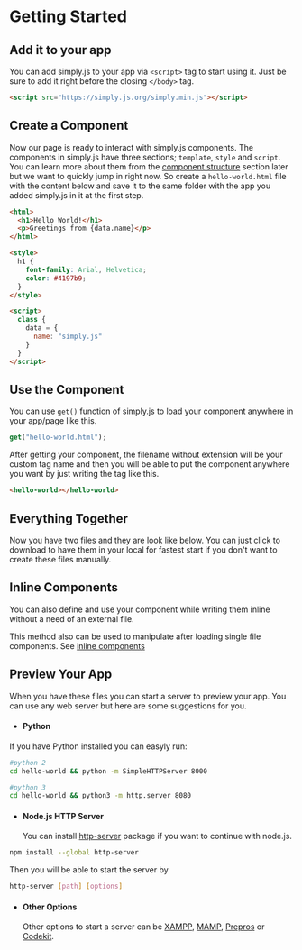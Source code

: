 # Getting Started


## Add it to your app

You can add simply.js to your app via `<script>` tag to start using it. Just be sure to add it right before the closing `</body>` tag.

```html
<script src="https://simply.js.org/simply.min.js"></script>
```

## Create a Component

Now our page is ready to interact with simply.js components. The components in simply.js have three sections; `template`, `style` and `script`. You can learn more about them from the [component structure](#/docs/component-structure) section later but we want to quickly jump in right now. So create a `hello-world.html` file with the content below and save it to the same folder with the app you added simply.js in it at the first step.

```html
<html>
  <h1>Hello World!</h1>
  <p>Greetings from {data.name}</p>
</html>

<style>
  h1 {
    font-family: Arial, Helvetica;
  	color: #4197b9;
  }
</style>

<script>
  class {
    data = {
      name: "simply.js"
    }
  }
</script>
```

## Use the Component

You can use `get()` function of simply.js to load your component anywhere in your app/page like this.

```js
get("hello-world.html");
```

After getting your component, the filename without extension will be your custom tag name and then you will be able to put the component anywhere you want by just writing the tag like this.

```html
<hello-world></hello-world>
```

## Everything Together

Now you have two files and they are look like below. You can just click to download to have them in your local for fastest start if you don't want to create these files manually.

<repl-component download="true" id="10fcijpwru4j34e"></repl-component>

## Inline Components
You can also define and use your component while writing them inline without a need of an external file. 
<repl-component download="true" id="nvrh9n07asl89ed"></repl-component>

This method also can be used to manipulate after loading single file components. See [inline components](#/docs/inline-components)


## Preview Your App

When you have these files you can start a server to preview your app. You can use any web server but here are some suggestions for you.
<br>
- #### Python
If you have Python installed you can easyly run:
```bash
#python 2
cd hello-world && python -m SimpleHTTPServer 8000
```
```bash
#python 3
cd hello-world && python3 -m http.server 8080
```

- #### Node.js HTTP Server
  You can install [http-server](https://www.npmjs.com/package/http-server) package if you want to continue with node.js.<br>
```bash
npm install --global http-server
```
  Then you will be able to start the server by
```bash
http-server [path] [options]
```

- #### Other Options

  Other options to start a server can be [XAMPP](https://www.apachefriends.org/), [MAMP](https://www.mamp.info/), [Prepros](https://prepros.io/) or [Codekit](https://codekitapp.com/).

